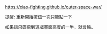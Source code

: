 https://xiao-fighting.github.io/outer-space-war/ <br>

提醒: 重新開始按鈕一次只能點一下<br>

如果讓飛碟飛到遊戲畫面高度的一半，就會輸。<br>
